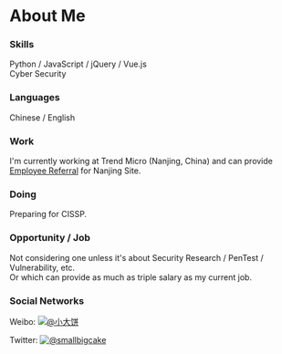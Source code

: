 # About Me

### Skills

Python / JavaScript / jQuery / Vue.js  
Cyber Security

### Languages
Chinese / English

### Work
I'm currently working at Trend Micro (Nanjing, China) and can provide [Employee Referral](https://github.com/smallbigcake/TrendMicroJob) for Nanjing Site.

### Doing
Preparing for CISSP.

### Opportunity / Job
Not considering one unless it's about Security Research / PenTest / Vulnerability, etc.  
Or which can provide as much as triple salary as my current job.

### Social Networks
Weibo: [![@小大饼](https://img.shields.io/badge/%E5%B0%8F%E5%A4%A7%E9%A5%BC-%E5%8A%A0%E5%85%B3%E6%B3%A8-red?logo=sina-weibo&logoColor=red&labelColor=white)](https://weibo.com/smallbigcake)

Twitter: [![@smallbigcake](https://img.shields.io/twitter/follow/smallbigcake?style=social)](https://twitter.com/intent/follow?screen_name=smallbigcake)
